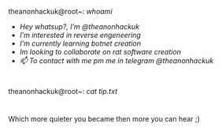 theanonhackuk@root~: *whoami*
-  *Hey whatsup?, I’m @theanonhackuk*
-  *I’m interested in reverse engeneering*
-  *I’m currently learning botnet creation*
-  *Im looking to collaborate on rat software creation*
- *📫 To contact with me pm me in telegram @theanonhackuk*

<!---
theanonhackuk/theanonhackuk is a ✨ special ✨ repository because its `README.md` (this file) appears on your GitHub profile.
You can click the Preview link to take a look at your changes.
--->
#
theanonhackuk@root~: *cat tip.txt*
#
   Which more quieter you became then more you can hear ;)
